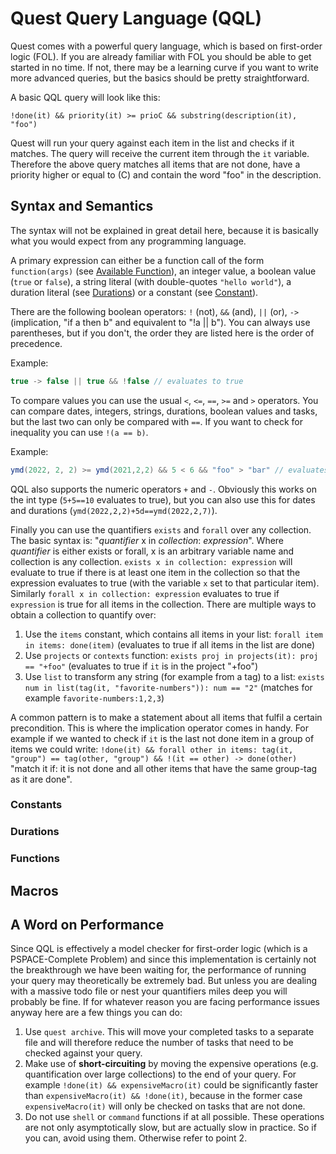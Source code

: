 # Quest Query Language (QQL)

Quest comes with a powerful query language, which is based on first-order logic (FOL). 
If you are already familiar with FOL you should be able to get started in no time.
If not, there may be a learning curve if you want to write more advanced queries, but the basics should be pretty straightforward.

A basic QQL query will look like this:
```
!done(it) && priority(it) >= prioC && substring(description(it), "foo")
```
Quest will run your query against each item in the list and checks if it matches. 
The query will receive the current item through the `it` variable.
Therefore the above query matches all items that are not done, have a priority higher or equal to (C) and contain the word "foo" in the description.

## Syntax and Semantics

The syntax will not be explained in great detail here, because it is basically what you would expect from any programming language.

A primary expression can either be a function call of the form `function(args)` (see [Available Function](#functions)), 
an integer value, a boolean value (`true` or `false`), a string literal (with double-quotes `"hello world"`), a duration literal (see [Durations](#durations)) or a constant (see [Constant](#constants)).

There are the following boolean operators: `!` (not), `&&` (and), `||` (or), `->` (implication, "if a then b" and equivalent to "!a || b"). 
You can always use parentheses, but if you don't, the order they are listed here is the order of precedence.

Example:
```java
true -> false || true && !false // evaluates to true
```

To compare values you can use the usual `<`, `<=`, `==`, `>=` and `>` operators. 
You can compare dates, integers, strings, durations, boolean values and tasks, but the last two can only be compared with `==`.
If you want to check for inequality you can use `!(a == b)`.

Example:
```java
ymd(2022, 2, 2) >= ymd(2021,2,2) && 5 < 6 && "foo" > "bar" // evaluates to true
```

QQL also supports the numeric operators `+` and `-`. 
Obviously this works on the int type (`5+5==10` evaluates to true), but you can also use this for dates and durations (`ymd(2022,2,2)+5d==ymd(2022,2,7)`).

Finally you can use the quantifiers `exists` and `forall` over any collection.
The basic syntax is: "*quantifier* x in *collection*: *expression*". Where *quantifier* is either exists or forall, x is an arbitrary variable name and collection is any collection.
`exists x in collection: expression` will evaluate to true if there is at least one item in the collection so that the expression evaluates to true (with the variable `x` set to that particular item).
Similarly `forall x in collection: expression` evaluates to true if `expression` is true for all items in the collection.
There are multiple ways to obtain a collection to quantify over:

1. Use the `items` constant, which contains all items in your list: `forall item in items: done(item)` (evaluates to true if all items in the list are done)
2. Use `projects` or `contexts` function: `exists proj in projects(it): proj == "+foo"` (evaluates to true if `it` is in the project "+foo")
3. Use `list` to transform any string (for example from a tag) to a list: `exists num in list(tag(it, "favorite-numbers")): num == "2"` (matches for example `favorite-numbers:1,2,3`)

A common pattern is to make a statement about all items that fulfil a certain precondition. This is where the implication operator comes in handy. 
For example if we wanted to check if `it` is the last not done item in a group of items we could write: `!done(it) && forall other in items: tag(it, "group") == tag(other, "group") && !(it == other) -> done(other)` "match it if: it is not done and all other items that have the same group-tag as it are done".

### Constants

### Durations

### Functions


## Macros

## A Word on Performance

Since QQL is effectively a model checker for first-order logic (which is a PSPACE-Complete Problem) and 
since this implementation is certainly not the breakthrough we have been waiting for, the performance 
of running your query may theoretically be extremely bad. 
But unless you are dealing with a massive todo file or nest your quantifiers miles deep you will probably be fine. 
If for whatever reason you are facing performance issues anyway here are a few things you can do:

1. Use `quest archive`. This will move your completed tasks to a separate file and will therefore reduce the number of tasks that need to be checked against your query.
2. Make use of **short-circuiting** by moving the expensive operations (e.g. quantification over large collections) to the end of your query. For example `!done(it) && expensiveMacro(it)` could be significantly faster than `expensiveMacro(it) && !done(it)`, because in the former case `expensiveMacro(it)` will only be checked on tasks that are not done.
3. Do not use `shell` or `command` functions if at all possible. These operations are not only asymptotically slow, but are actually slow in practice. So if you can, avoid using them. Otherwise refer to point 2.